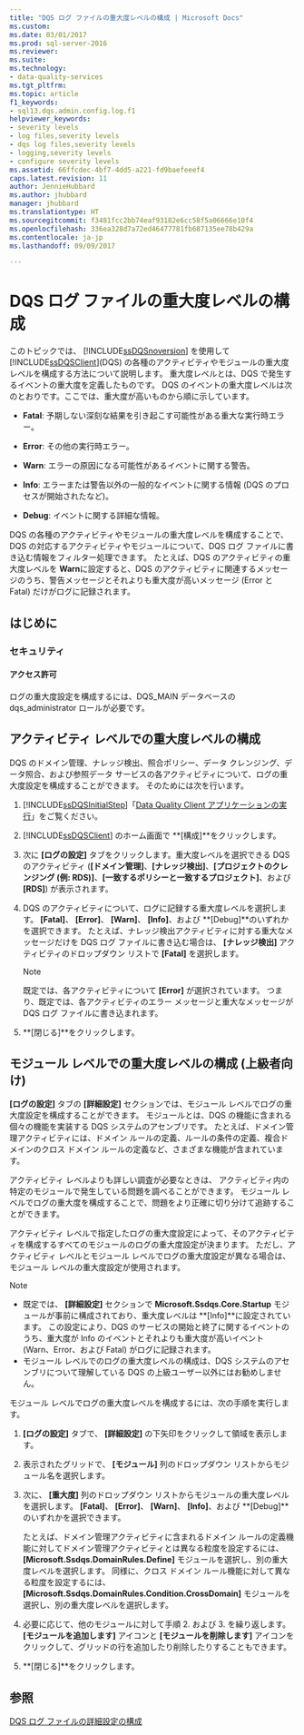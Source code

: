 ```yaml
---
title: "DQS ログ ファイルの重大度レベルの構成 | Microsoft Docs"
ms.custom: 
ms.date: 03/01/2017
ms.prod: sql-server-2016
ms.reviewer: 
ms.suite: 
ms.technology:
- data-quality-services
ms.tgt_pltfrm: 
ms.topic: article
f1_keywords:
- sql13.dqs.admin.config.log.f1
helpviewer_keywords:
- severity levels
- log files,severity levels
- dqs log files,severity levels
- logging,severity levels
- configure severity levels
ms.assetid: 66ffcdec-4bf7-4dd5-a221-fd9baefeeef4
caps.latest.revision: 11
author: JennieHubbard
ms.author: jhubbard
manager: jhubbard
ms.translationtype: HT
ms.sourcegitcommit: f3481fcc2bb74eaf93182e6cc58f5a06666e10f4
ms.openlocfilehash: 336ea328d7a72ed46477781fb687135ee78b429a
ms.contentlocale: ja-jp
ms.lasthandoff: 09/09/2017

---
```

# <a name="configure-severity-levels-for-dqs-log-files"></a>DQS ログ ファイルの重大度レベルの構成
  このトピックでは、 [!INCLUDE[ssDQSnoversion](../includes/ssdqsnoversion-md.md)] を使用して [!INCLUDE[ssDQSClient](../includes/ssdqsclient-md.md)](DQS) の各種のアクティビティやモジュールの重大度レベルを構成する方法について説明します。 重大度レベルとは、DQS で発生するイベントの重大度を定義したものです。 DQS のイベントの重大度レベルは次のとおりです。ここでは、重大度が高いものから順に示しています。  
  
-   **Fatal**: 予期しない深刻な結果を引き起こす可能性がある重大な実行時エラー。  
  
-   **Error**: その他の実行時エラー。  
  
-   **Warn**: エラーの原因になる可能性があるイベントに関する警告。  
  
-   **Info**: エラーまたは警告以外の一般的なイベントに関する情報 (DQS のプロセスが開始されたなど)。  
  
-   **Debug**: イベントに関する詳細な情報。  
  
 DQS の各種のアクティビティやモジュールの重大度レベルを構成することで、DQS の対応するアクティビティやモジュールについて、DQS ログ ファイルに書き込む情報をフィルター処理できます。 たとえば、DQS のアクティビティの重大度レベルを **Warn**に設定すると、DQS のアクティビティに関連するメッセージのうち、警告メッセージとそれよりも重大度が高いメッセージ (Error と Fatal) だけがログに記録されます。  
  
##  <a name="BeforeYouBegin"></a> はじめに  
  
###  <a name="Security"></a> セキュリティ  
  
####  <a name="Permissions"></a> アクセス許可  
 ログの重大度設定を構成するには、DQS_MAIN データベースの dqs_administrator ロールが必要です。  
  
##  <a name="ConfigureActivity"></a> アクティビティ レベルでの重大度レベルの構成  
 DQS のドメイン管理、ナレッジ検出、照合ポリシー、データ クレンジング、データ照合、および参照データ サービスの各アクティビティについて、ログの重大度設定を構成することができます。 そのためには次を行います。  
  
1.  [!INCLUDE[ssDQSInitialStep](../includes/ssdqsinitialstep-md.md)]「[Data Quality Client アプリケーションの実行](../data-quality-services/run-the-data-quality-client-application.md)」をご覧ください。  
  
2.  [!INCLUDE[ssDQSClient](../includes/ssdqsclient-md.md)] のホーム画面で **[構成]**をクリックします。  
  
3.  次に **[ログの設定]** タブをクリックします。重大度レベルを選択できる DQS のアクティビティ (**[ドメイン管理]**、**[ナレッジ検出]**、**[プロジェクトのクレンジング (例: RDS)]**、**[一致するポリシーと一致するプロジェクト]**、および **[RDS]**) が表示されます。  
  
4.  DQS のアクティビティについて、ログに記録する重大度レベルを選択します。 **[Fatal]**、 **[Error]**、 **[Warn]**、 **[Info]**、および **[Debug]**のいずれかを選択できます。 たとえば、ナレッジ検出アクティビティに対する重大なメッセージだけを DQS ログ ファイルに書き込む場合は、 **[ナレッジ検出]** アクティビティのドロップダウン リストで **[Fatal]** を選択します。  
  
    > [!NOTE]  
    >  既定では、各アクティビティについて **[Error]** が選択されています。 つまり、既定では、各アクティビティのエラー メッセージと重大なメッセージが DQS ログ ファイルに書き込まれます。  
  
5.  **[閉じる]**をクリックします。  
  
##  <a name="ConfigureModule"></a> モジュール レベルでの重大度レベルの構成 (上級者向け)  
 **[ログの設定]** タブの **[詳細設定]** セクションでは、モジュール レベルでログの重大度設定を構成することができます。 モジュールとは、DQS の機能に含まれる個々の機能を実装する DQS システムのアセンブリです。 たとえば、ドメイン管理アクティビティには、ドメイン ルールの定義、ルールの条件の定義、複合ドメインのクロス ドメイン ルールの定義など、さまざまな機能が含まれています。  
  
 アクティビティ レベルよりも詳しい調査が必要なときは、 アクティビティ内の特定のモジュールで発生している問題を調べることができます。 モジュール レベルでログの重大度を構成することで、問題をより正確に切り分けて追跡することができます。  
  
 アクティビティ レベルで指定したログの重大度設定によって、そのアクティビティを構成するすべてのモジュールのログの重大度設定が決まります。 ただし、アクティビティ レベルとモジュール レベルでログの重大度設定が異なる場合は、モジュール レベルの重大度設定が使用されます。  
  
> [!NOTE]  
>  -   既定では、 **[詳細設定]** セクションで **Microsoft.Ssdqs.Core.Startup** モジュールが事前に構成されており、重大度レベルは **[Info]**に設定されています。 この設定により、DQS のサービスの開始と終了に関するイベントのうち、重大度が Info のイベントとそれよりも重大度が高いイベント (Warn、Error、および Fatal) がログに記録されます。  
> -   モジュール レベルでのログの重大度レベルの構成は、DQS システムのアセンブリについて理解している DQS の上級ユーザー以外にはお勧めしません。  
  
 モジュール レベルでログの重大度レベルを構成するには、次の手順を実行します。  
  
1.  **[ログの設定]** タブで、 **[詳細設定]** の下矢印をクリックして領域を表示します。  
  
2.  表示されたグリッドで、 **[モジュール]** 列のドロップダウン リストからモジュール名を選択します。  
  
3.  次に、 **[重大度]** 列のドロップダウン リストからモジュールの重大度レベルを選択します。 **[Fatal]**、 **[Error]**、 **[Warn]**、 **[Info]**、および **[Debug]**のいずれかを選択できます。  
  
     たとえば、ドメイン管理アクティビティに含まれるドメイン ルールの定義機能に対してドメイン管理アクティビティとは異なる粒度を設定するには、 **[Microsoft.Ssdqs.DomainRules.Define]** モジュールを選択し、別の重大度レベルを選択します。 同様に、クロス ドメイン ルール機能に対して異なる粒度を設定するには、 **[Microsoft.Ssdqs.DomainRules.Condition.CrossDomain]** モジュールを選択し、別の重大度レベルを選択します。  
  
4.  必要に応じて、他のモジュールに対して手順 2. および 3. を繰り返します。 **[モジュールを追加します]** アイコンと **[モジュールを削除します]** アイコンをクリックして、グリッドの行を追加したり削除したりすることもできます。  
  
5.  **[閉じる]**をクリックします。  
  
## <a name="see-also"></a>参照  
 [DQS ログ ファイルの詳細設定の構成](../data-quality-services/configure-advanced-settings-for-dqs-log-files.md)  
  
  
